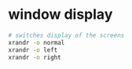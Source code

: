 # window display

```bash
# switches display of the screens
xrandr -o normal
xrandr -o left
xrandr -o right
```
